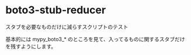 # boto3-stub-reducer

スタブを必要なものだけに減らすスクリプトのテスト

基本的には mypy_boto3_* のところを見て、入ってるものに関するスタブだけを残すようにします。


